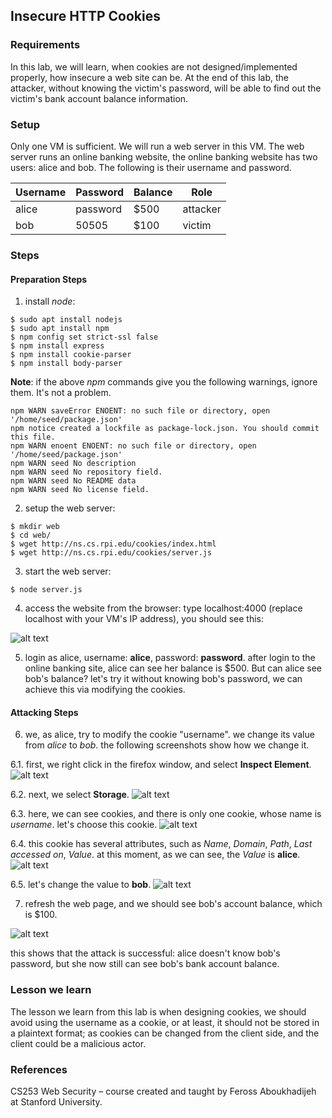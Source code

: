 ## Insecure HTTP Cookies

### Requirements 

In this lab, we will learn, when cookies are not designed/implemented properly, how insecure a web site can be. At the end of this lab, the attacker, without knowing the victim's password, will be able to find out the victim's bank account balance information.

### Setup

Only one VM is sufficient. We will run a web server in this VM. The web server runs an online banking website, the online banking website has two users: alice and bob. The following is their username and password.

|  Username |  Password  | Balance | Role     |
|-----------|------------|---------|----------|
|  alice    |  password  | $500    | attacker |
|  bob      |  50505     | $100    | victim   |

### Steps

#### Preparation Steps

1. install *node*:

```console
$ sudo apt install nodejs
$ sudo apt install npm
$ npm config set strict-ssl false
$ npm install express
$ npm install cookie-parser
$ npm install body-parser
```

**Note**: if the above *npm* commands give you the following warnings, ignore them. It's not a problem.

```console
npm WARN saveError ENOENT: no such file or directory, open '/home/seed/package.json'
npm notice created a lockfile as package-lock.json. You should commit this file.
npm WARN enoent ENOENT: no such file or directory, open '/home/seed/package.json'
npm WARN seed No description
npm WARN seed No repository field.
npm WARN seed No README data
npm WARN seed No license field.
```

2. setup the web server:

```console
$ mkdir web 
$ cd web/
$ wget http://ns.cs.rpi.edu/cookies/index.html
$ wget http://ns.cs.rpi.edu/cookies/server.js
```

3. start the web server:
```console
$ node server.js
```

4. access the website from the browser: type localhost:4000 (replace localhost with your VM's IP address), you should see this:

![alt text](lab-cookies-banking-site.png "online banking site")

5. login as alice, username: **alice**, password: **password**. after login to the online banking site, alice can see her balance is $500. But can alice see bob's balance? let's try it without knowing bob's password, we can achieve this via modifying the cookies.

#### Attacking Steps

6. we, as alice, try to modify the cookie "username". we change its value from *alice* to *bob*. the following screenshots show how we change it.

6.1. first, we right click in the firefox window, and select **Inspect Element**.
![alt text](lab-cookies-modify-p0.png "right click")

6.2. next, we select **Storage**.
![alt text](lab-cookies-modify-p1.png "select storage")

6.3. here, we can see cookies, and there is only one cookie, whose name is *username*. let's choose this cookie.
![alt text](lab-cookies-modify-p2.png "select the cookie 'username'")

6.4. this cookie has several attributes, such as *Name*, *Domain*, *Path*, *Last accessed on*, *Value*. at this moment, as we can see, the *Value* is **alice**.
![alt text](lab-cookies-modify-p3.png "find the cookie value")

6.5. let's change the value to **bob**.
![alt text](lab-cookies-modify-p4.png "change the value to bob")

7. refresh the web page, and we should see bob's account balance, which is $100.

![alt text](lab-cookies-bob-balance.png "bob's balance")

this shows that the attack is successful: alice doesn't know bob's password, but she now still can see bob's bank account balance.

### Lesson we learn

The lesson we learn from this lab is when designing cookies, we should avoid using the username as a cookie, or at least, it should not be stored in a plaintext format; as cookies can be changed from the client side, and the client could be a malicious actor.

### References

CS253 Web Security – course created and taught by Feross Aboukhadijeh at Stanford University.
